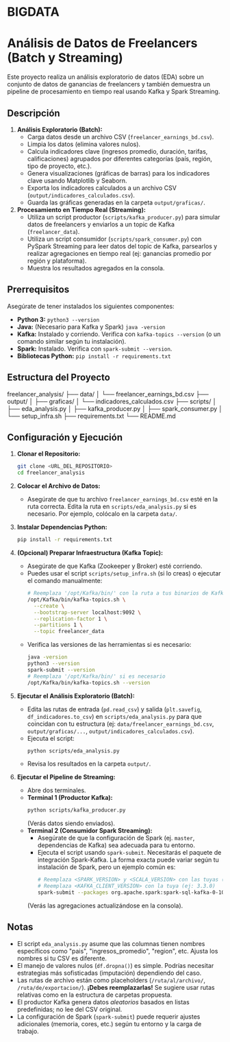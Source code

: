 # BIGDATA
# Análisis de Datos de Freelancers (Batch y Streaming)

Este proyecto realiza un análisis exploratorio de datos (EDA) sobre un conjunto de datos de ganancias de freelancers y también demuestra un pipeline de procesamiento en tiempo real usando Kafka y Spark Streaming.

## Descripción

1.  **Análisis Exploratorio (Batch):**
    * Carga datos desde un archivo CSV (`freelancer_earnings_bd.csv`).
    * Limpia los datos (elimina valores nulos).
    * Calcula indicadores clave (ingresos promedio, duración, tarifas, calificaciones) agrupados por diferentes categorías (país, región, tipo de proyecto, etc.).
    * Genera visualizaciones (gráficas de barras) para los indicadores clave usando Matplotlib y Seaborn.
    * Exporta los indicadores calculados a un archivo CSV (`output/indicadores_calculados.csv`).
    * Guarda las gráficas generadas en la carpeta `output/graficas/`.
2.  **Procesamiento en Tiempo Real (Streaming):**
    * Utiliza un script productor (`scripts/kafka_producer.py`) para simular datos de freelancers y enviarlos a un topic de Kafka (`freelancer_data`).
    * Utiliza un script consumidor (`scripts/spark_consumer.py`) con PySpark Streaming para leer datos del topic de Kafka, parsearlos y realizar agregaciones en tiempo real (ej: ganancias promedio por región y plataforma).
    * Muestra los resultados agregados en la consola.

## Prerrequisitos

Asegúrate de tener instalados los siguientes componentes:

* **Python 3:** `python3 --version`
* **Java:** (Necesario para Kafka y Spark) `java -version`
* **Kafka:** Instalado y corriendo. Verifica con `kafka-topics --version` (o un comando similar según tu instalación).
* **Spark:** Instalado. Verifica con `spark-submit --version`.
* **Bibliotecas Python:** `pip install -r requirements.txt`

## Estructura del Proyecto

freelancer_analysis/
├── data/
│   └── freelancer_earnings_bd.csv
├── output/
│   ├── graficas/
│   └── indicadores_calculados.csv
├── scripts/
│   ├── eda_analysis.py
│   ├── kafka_producer.py
│   ├── spark_consumer.py
│   └── setup_infra.sh
├── requirements.txt
└── README.md

## Configuración y Ejecución

1.  **Clonar el Repositorio:**
    ```bash
    git clone <URL_DEL_REPOSITORIO>
    cd freelancer_analysis
    ```

2.  **Colocar el Archivo de Datos:**
    * Asegúrate de que tu archivo `freelancer_earnings_bd.csv` esté en la ruta correcta. Edita la ruta en `scripts/eda_analysis.py` si es necesario. Por ejemplo, colócalo en la carpeta `data/`.

3.  **Instalar Dependencias Python:**
    ```bash
    pip install -r requirements.txt
    ```

4.  **(Opcional) Preparar Infraestructura (Kafka Topic):**
    * Asegúrate de que Kafka (Zookeeper y Broker) esté corriendo.
    * Puedes usar el script `scripts/setup_infra.sh` (si lo creas) o ejecutar el comando manualmente:
      ```bash
      # Reemplaza '/opt/Kafka/bin/' con la ruta a tus binarios de Kafka si es diferente
      /opt/Kafka/bin/kafka-topics.sh \
        --create \
        --bootstrap-server localhost:9092 \
        --replication-factor 1 \
        --partitions 1 \
        --topic freelancer_data
      ```
    * Verifica las versiones de las herramientas si es necesario:
      ```bash
      java -version
      python3 --version
      spark-submit --version
      # Reemplaza '/opt/Kafka/bin/' si es necesario
      /opt/Kafka/bin/kafka-topics.sh --version
      ```

5.  **Ejecutar el Análisis Exploratorio (Batch):**
    * Edita las rutas de entrada (`pd.read_csv`) y salida (`plt.savefig`, `df_indicadores.to_csv`) en `scripts/eda_analysis.py` para que coincidan con tu estructura (ej: `data/freelancer_earnings_bd.csv`, `output/graficas/...`, `output/indicadores_calculados.csv`).
    * Ejecuta el script:
      ```bash
      python scripts/eda_analysis.py
      ```
    * Revisa los resultados en la carpeta `output/`.

6.  **Ejecutar el Pipeline de Streaming:**
    * Abre dos terminales.
    * **Terminal 1 (Productor Kafka):**
      ```bash
      python scripts/kafka_producer.py
      ```
      (Verás datos siendo enviados).
    * **Terminal 2 (Consumidor Spark Streaming):**
      * Asegúrate de que la configuración de Spark (ej. `master`, dependencias de Kafka) sea adecuada para tu entorno.
      * Ejecuta el script usando `spark-submit`. Necesitarás el paquete de integración Spark-Kafka. La forma exacta puede variar según tu instalación de Spark, pero un ejemplo común es:
        ```bash
        # Reemplaza <SPARK_VERSION> y <SCALA_VERSION> con las tuyas (ej: 3.3.0 y 2.12)
        # Reemplaza <KAFKA_CLIENT_VERSION> con la tuya (ej: 3.3.0)
        spark-submit --packages org.apache.spark:spark-sql-kafka-0-10_<SCALA_VERSION>:<SPARK_VERSION> scripts/spark_consumer.py
        ```
      (Verás las agregaciones actualizándose en la consola).

## Notas

* El script `eda_analysis.py` asume que las columnas tienen nombres específicos como "pais", "ingresos_promedio", "region", etc. Ajusta los nombres si tu CSV es diferente.
* El manejo de valores nulos (`df.dropna()`) es simple. Podrías necesitar estrategias más sofisticadas (imputación) dependiendo del caso.
* Las rutas de archivo están como placeholders (`/ruta/al/archivo/`, `/ruta/de/exportacion/`). **¡Debes reemplazarlas!** Se sugiere usar rutas relativas como en la estructura de carpetas propuesta.
* El productor Kafka genera datos *aleatorios* basados en listas predefinidas; no lee del CSV original.
* La configuración de Spark (`spark-submit`) puede requerir ajustes adicionales (memoria, cores, etc.) según tu entorno y la carga de trabajo.
